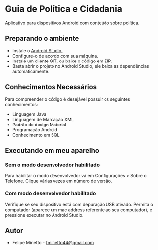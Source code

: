 # Guia de Política e Cidadania #

Aplicativo para dispositivos Android com conteúdo sobre política.

## Preparando o ambiente

* Instale o [Android Studio.](d.android.com)
* Configure-o de acordo com sua máquina.
* Instale um cliente GIT, ou baixe o código em ZIP.
* Basta abrir o projeto no Android Studio, ele baixa as dependências automaticamente.

## Conhecimentos Necessários

Para compreender o código é desejável possuir os seguintes conhecimentos:

* Linguagem Java
* Linguagem de Marcação XML
* Padrão de design Material
* Programação Android
* Conhecimento em SQL

## Executando em meu aparelho

### Sem o modo desenvolvedor habilitado

Para habilitar o modo desenvolvedor vá em Configurações > Sobre o Telefone. Clique várias vezes em número de versão.

### Com modo desenvolvedor habilitado

Verifique se seu dispositivo está com depuração USB ativado. Permita o computador (aparece um mac address referente ao seu computador), e pressione executar no Android Studio. 

## Autor
* Felipe Minetto - fminetto44@gmail.com 